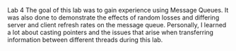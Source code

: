 Lab 4
The goal of this lab was to gain experience using Message Queues. It was also done to demonstrate the effects of random losses and differing server and client refresh rates on the message queue.
Personally, I learned a lot about casting pointers and the issues that arise when transferring information between different threads during this lab.

